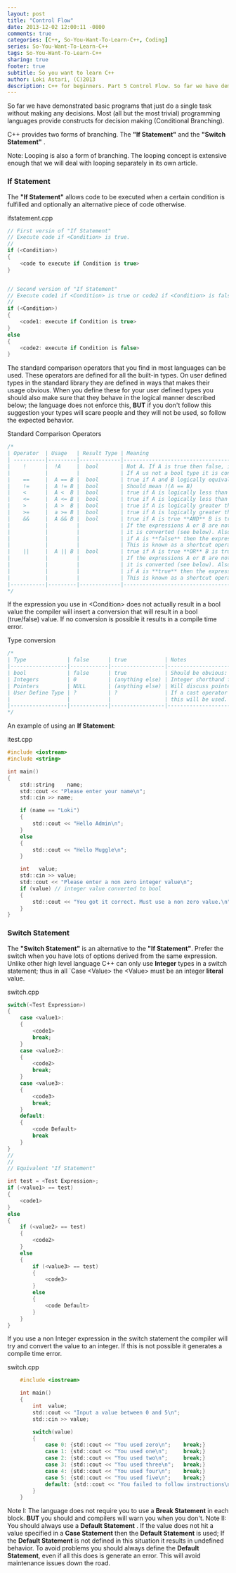 ```yaml
---
layout: post
title: "Control Flow"
date: 2013-12-02 12:00:11 -0800
comments: true
categories: [C++, So-You-Want-To-Learn-C++, Coding]
series: So-You-Want-To-Learn-C++
tags: So-You-Want-To-Learn-C++
sharing: true
footer: true
subtitle: So you want to learn C++
author: Loki Astari, (C)2013
description: C++ for beginners. Part 5 Control Flow. So far we have demonstrated basic programs that just do a single task without making any decisions. Most (all but the most trivial) programming languages provide constructs for decision making (Conditional Branching).
---
```


So far we have demonstrated basic programs that just do a single task without making any decisions. Most (all but the most trivial) programming languages provide constructs for decision making (Conditional Branching).

C++ provides two forms of branching. The **"If Statement"** and the **"Switch Statement"** .

Note: Looping is also a form of branching. The looping concept is extensive enough that we will deal with looping separately in its own article.

### If Statement

The **"If Statement"** allows code to be executed when a certain condition is fulfilled and optionally an alternative piece of code otherwise.

ifstatement.cpp
```c
// First versin of "If Statement"
// Execute code if <Condition> is true.
//
if (<Condition>)
{
    <code to execute if Condition is true>
}


// Second version of "If Statement"
// Execute code1 if <Condition> is true or code2 if <Condition> is false
//
if (<Condition>)
{
    <code1: execute if Condition is true>
}
else
{
    <code2: execute if Condition is false>
}
```

The standard comparison operators that you find in most languages can be used. These operators are defined for all the built-in types. On user defined types in the standard library they are defined in ways that makes their usage obvious. When you define these for your user defined types you should also make sure that they behave in the logical manner described below; the language does not enforce this, **BUT** if you don't follow this suggestion your types will scare people and they will not be used, so follow the expected behavior.

Standard Comparison Operators
```c
/*
| Operator  | Usage   | Result Type | Meaning                                                           |
| ----------|---------|-------------|-------------------------------------------------------------------|
|    !      |  !A     |  bool       | Not A. If A is true then false, if A is false then true.          |
|           |         |             | If A us not a bool type it is converted (see below)               |
|    ==     |  A == B |  bool       | true if A and B logically equivalent, otherwise false.            |
|    !=     |  A != B |  bool       | Should mean !(A == B)                                             |
|    <      |  A <  B |  bool       | true if A is logically less than B.                               |
|    <=     |  A <= B |  bool       | true if A is logically less than or equal to B.                   |
|    >      |  A >  B |  bool       | true if A is logically greater than B.                            |
|    >=     |  a >= B |  bool       | true if A is logically greater than or equal to B.                |
|    &&     |  A && B |  bool       | true if A is true **AND** B is true.                              |
|           |         |             | If the expressions A or B are not actually bool then              |
|           |         |             | it is converted (see below). Also worth noting is that            |
|           |         |             | if A is **false** then the expression for B is not evaluated.     |
|           |         |             | This is known as a shortcut operator we will describe this later. |
|    ||     |  A || B |  bool       | true if A is true **OR** B is true.                               |
|           |         |             | If the expressions A or B are not actually a bool then            |
|           |         |             | it is converted (see below). Also worth noting is that            |
|           |         |             | if A is **true** then the expression for B is not evaluated.      |
|           |         |             | This is known as a shortcut operator we will describe this later. |
|-----------|---------|-------------|-------------------------------------------------------------------|
*/
```

If the expression you use in &lt;Condition&gt; does not actually result in a bool value the compiler will insert a conversion that will result in a bool (true/false) value. If no conversion is possible it results in a compile time error.

Type conversion
```c
/*
| Type             | false      | true            | Notes                                               |
|------------------|------------|-----------------|-----------------------------------------------------|
| bool             | false      | true            | Should be obvious: No actual conversion used.       |
| Integers         | 0          | (anything else) | Integer shorthand for (char/short/int/long)         |
| Pointers         | NULL       | (anything else) | Will discuss pointers in detail later.              |
| User Define Type | ?          | ?               | If a cast operator to bool/Integer/pointer exists   |
|                  |            |                 | this will be used.                                  |
|------------------|------------|-----------------|-----------------------------------------------------|
*/
```

An example of using an **If Statement**:

itest.cpp
```c
#include <iostream>
#include <string>

int main()
{
    std::string    name;
    std::cout << "Please enter your name\n";
    std::cin >> name;

    if (name == "Loki")
    {
        std::cout << "Hello Admin\n";
    }
    else
    {
        std::cout << "Hello Muggle\n";
    }

    int   value;
    std::cin >> value;
    std::cout << "Please enter a non zero integer value\n";
    if (value) // integer value converted to bool
    {
        std::cout << "You got it correct. Must use a non zero value.\n";
    }
}
```

### Switch Statement

The **"Switch Statement"** is an alternative to the **"If Statement"**. Prefer the switch when you have lots of options derived from the same expression. Unlike other high level language C++ can only use **Integer** types in a switch statement; thus in all `Case &lt;Value&gt; the &lt;Value&gt; must be an integer **literal** value.

switch.cpp
```c
switch(<Test Expression>)
{
    case <value1>:
    {
        <code1>
        break;
    }
    case <value2>:
    {
        <code2>
        break;
    }
    case <value3>:
    {
        <code3>
        break;
    }
    default:
    {
        <code Default>
        break
    }
}
//
//
// Equivalent "If Statement"

int test = <Test Expression>;
if (<value1> == test)
{
    <code1>
}
else
{
    if (<value2> == test)
    {
        <code2>
    }
    else
    {
        if (<value3> == test)
        {
            <code3>
        }
        else
        {
            <code Default>
        }
    }
}
```

If you use a non Integer expression in the switch statement the compiler will try and convert the value to an integer. If this is not possible it generates a compile time error.

switch.cpp
```c
    #include <iostream>

    int main()
    {
        int  value;
        std::cout << "Input a value between 0 and 5\n";
        std::cin >> value;

        switch(value)
        {
            case 0: {std::cout << "You used zero\n";    break;}
            case 1: {std::cout << "You used one\n";     break;}
            case 2: {std::cout << "You used two\n";     break;}
            case 3: {std::cout << "You used three\n";   break;}
            case 4: {std::cout << "You used four\n";    break;}
            case 5: {std::cout << "You used five\n";    break;}
            default: {std::cout << "You failed to follow instructions\n";break;}
        }
    }
```

Note I: The language does not require you to use a **Break Statement** in each block. **BUT** you should and compilers will warn you when you don't.
Note II: You should always use a **Default Statement** . If the value does not hit a value specified in a **Case Statement** then the **Default Statement** is used; If the **Default Statement** is not defined in this situation it results in undefined behavior. To avoid problems you should always define the **Default Statement**, even if all this does is generate an error. This will avoid maintenance issues down the road.





